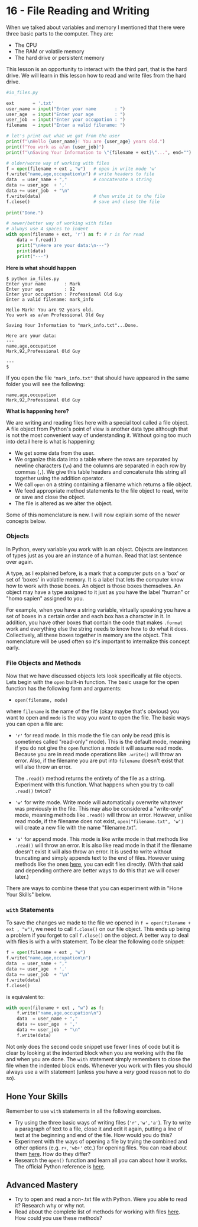 
# 16 - File Reading and Writing

When we talked about variables and memory I mentioned that there were three basic parts to the computer. They are:

- The CPU
- The RAM or volatile memory
- The hard drive or persistent memory

This lesson is an opportunity to interact with the third part, that is the hard drive. We will learn in this lesson how to read and write files from the hard drive.

```python
#io_files.py

ext       = '.txt'
user_name = input("Enter your name       : ")
user_age  = input("Enter your age        : ")
user_job  = input("Enter your occupation : ")
filename  = input("Enter a valid filename: ")

# let's print out what we got from the user
print(f"\nHello {user_name}! You are {user_age} years old.")
print(f"You work as a/an {user_job}")
print(f"\nSaving Your Information to \"{filename + ext}\"...", end="")

# older/worse way of working with files
f = open(filename + ext , "w")   # open in write mode 'w'
f.write("name,age,occupation\n") # write headers to file
data  = user_name + ","          # concatenate a string
data += user_age  + ','  
data += user_job  + "\n" 
f.write(data)                    # then write it to the file
f.close()                        # save and close the file
    
print("Done.")

# newer/better way of working with files
# always use 4 spaces to indent
with open(filename + ext, 'r') as f: # r is for read
    data = f.read()                 
    print("\nHere are your data:\n---")
    print(data)
    print("---")

```
**Here is what should happen**

```
$ python io_files.py
Enter your name       : Mark
Enter your age        : 92
Enter your occupation : Professional Old Guy
Enter a valid filename: mark_info

Hello Mark! You are 92 years old.
You work as a/an Professional Old Guy

Saving Your Information to "mark_info.txt"...Done.

Here are your data:
---
name,age,occupation
Mark,92,Professional Old Guy

---
$
```

If you open the file `"mark_info.txt"` that should have appeared in the same folder you will see the following:

```
name,age,occupation
Mark,92,Professional Old Guy

```

**What is happening here?**

We are writing and reading files here with a special tool called a file object. A file object from Python's point of view is another data type although that is not the most convenient way of understanding it. Without going too much into detail here is what is happening:

- We get some data from the user.
- We organize this data into a table where the rows are separated by newline characters (`\n`) and the columns are separated in each row by commas (`,`). We give this table headers and concatenate this string all together using the addition operator.
- We call `open` on a string containing a filename which returns a file object.
- We feed appropriate method statements to the file object to read, write or save and close the object.
- The file is altered as we alter the object.

Some of this nomenclature is new. I will now explain some of the newer concepts below.

### Objects

In Python, every variable you work with is an object. Objects are instances of types just as you are an instance of a human. Read that last sentence over again.

A type, as I explained before, is a mark that a computer puts on a 'box' or set of 'boxes' in volatile memory. It is a label that lets the computer know how to work with those boxes. An object is those boxes themselves. An object may have a type assigned to it just as you have the label "human" or "homo sapien" assigned to you.

For example, when you have a string variable, virtually speaking you have a set of boxes in a certain order and each box has a character in it. In addition, you have other boxes that contain the code that makes `.format` work and everything else the string needs to know how to do what it does. Collectively, all these boxes together in memory are the object. This nomenclature will be used often so it's important to internalize this concept early.

### File Objects and Methods

Now that we have discussed objects lets look specifically at file objects. Lets begin with the `open` built-in function. The basic usage for the open function has the following form and arguments:

- `open(filename, mode)`

where `filename` is the name of the file (okay maybe that's obvious) you want to open and `mode` is the way you want to open the file. The basic ways you can open a file are:

- `'r'` for read mode. In this mode the file can only be read (this is sometimes called "read-only" mode). This is the default mode, meaning if you do not give the `open` function a mode it will assume read mode. Because you are in read mode operations like `.write()` will throw an error. Also, if the filename you are put into `filename` doesn't exist that will also throw an error.

  The `.read()` method returns the entirety of the file as a string. Experiment with this function. What happens when you try to call `.read()` twice?

- `'w'` for write mode. Write mode will automatically overwrite whatever was previously in the file. This may also be considered a "write-only" mode, meaning methods like `.read()` will throw an error. However, unlike read mode, if the filename does not exist, `open("filename.txt", 'w')` will create a new file with the name "filename.txt".

- `'a'` for append mode. This mode is like write mode in that methods like `.read()` will throw an error.  It is also like read mode in that if the filename doesn't exist it will also throw an error. It is used to write without truncating and simply appends text to the end of files. However using methods like the ones [here](https://docs.python.org/3.7/library/io.html#class-hierarchy), you can edit files directly. (With that said and depending onthere are better ways to do this that we will cover later.)

 There are ways to combine these that you can experiment with in "Hone Your Skills" below.

### `with` Statements

To save the changes we made to the file we opened in `f = open(filename + ext , "w")`, we need to call `f.close()` on our file object. This ends up being a problem if you forget to call `f.close()` on the object. A better way to deal with files is with a with statement. To be clear the following code snippet:

```python
f = open(filename + ext , "w")  
f.write("name,age,occupation\n")
data  = user_name + ","         
data += user_age  + ','  
data += user_job  + "\n" 
f.write(data)                   
f.close()                       
```

is equivalent to:

```python
with open(filename + ext , "w") as f:
    f.write("name,age,occupation\n")
    data  = user_name + ","  
    data += user_age  + ','  
    data += user_job  + "\n" 
    f.write(data)     
```

Not only does the second code snippet use fewer lines of code but it is clear by looking at the indented block when you are working with the file and when you are done. The `with` statement simply remembers to close the file when the indented block ends. Whenever you work with files you should always use a with statement (unless you have a *very* good reason not to do so).

## Hone Your Skills

Remember to use `with` statements in all the following exercises.

- Try using the three basic ways of writing files (`'r','w','a'`). Try to write a paragraph of text to a file, close it and edit it again, putting a line of text at the beginning and end of the file. How would you do this?
- Experiment with the ways of opening a file by trying the combined and other options (e.g. `r+`,  `'wb+'` etc.) for opening files. You can read about them [here](https://docs.python.org/3/tutorial/inputoutput.html#reading-and-writing-files). How do they differ?
- Research the `open()` function and learn all you can about how it works. The official Python reference is [here](https://docs.python.org/3.7/library/functions.html#open). 

## Advanced Mastery

- Try to open and read a non-.txt file with Python. Were you able to read it? Research why or why not.
- Read about the complete list of methods for working with files [here](https://docs.python.org/3.7/library/io.html#class-hierarchy). How could you use these methods?

